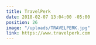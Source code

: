 ```yaml
---
title: TravelPerk
date: 2018-02-07 13:04:00 -05:00
position: 26
image: "/uploads/TRAVELPERK.jpg"
link: https://www.travelperk.com
---
```


